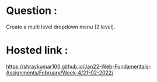 # Question :
Create a multi level dropdown menu (2 level).
# Hosted link :
https://shraykumar100.github.io/Jan22-Web-Fundamentals-Assignments/February/Week-4/21-02-2022/